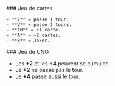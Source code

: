 <div id="layout" class="pure-g">
  <div class="pure-u-1-2">
    ### Jeu de cartes

    - **7** = passe 1 tour.
    - **V** = passe 2 tours.
    - **10** = +1 carte.
    - **A** = +2 cartes.
    - **8** = Joker.  
  </div>  
  <div class="pure-u-1-2">
### Jeu de UNO

- Les **+2** et les **+4** peuvent se cumuler.
- Le **+2** ne passe pas le tour.
- Le **+4** passe aussi le tour.
  </div>
</div>
